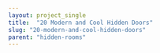 ```yaml
---
layout: project_single
title:  "20 Modern and Cool Hidden Doors"
slug: "20-modern-and-cool-hidden-doors"
parent: "hidden-rooms"
---
```

 